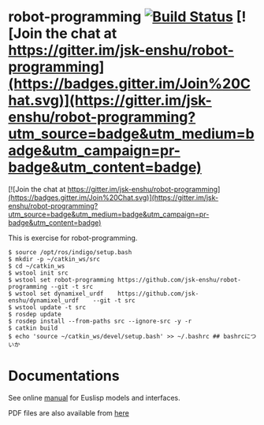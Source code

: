 robot-programming [![Build Status](https://travis-ci.org/jsk-enshu/robot-programming.svg?branch=master)](https://travis-ci.org/jsk-enshu/robot-programming) [![Join the chat at https://gitter.im/jsk-enshu/robot-programming](https://badges.gitter.im/Join%20Chat.svg)](https://gitter.im/jsk-enshu/robot-programming?utm_source=badge&utm_medium=badge&utm_campaign=pr-badge&utm_content=badge)
=================

[![Join the chat at https://gitter.im/jsk-enshu/robot-programming](https://badges.gitter.im/Join%20Chat.svg)](https://gitter.im/jsk-enshu/robot-programming?utm_source=badge&utm_medium=badge&utm_campaign=pr-badge&utm_content=badge)

This is exercise for robot-programming.

```
$ source /opt/ros/indigo/setup.bash   
$ mkdir -p ~/catkin_ws/src
$ cd ~/catkin_ws   
$ wstool init src
$ wstool set robot-programming https://github.com/jsk-enshu/robot-programming --git -t src
$ wstool set dynamixel_urdf    https://github.com/jsk-enshu/dynamixel_urdf    --git -t src
$ wstool update -t src
$ rosdep update                                                                                          
$ rosdep install --from-paths src --ignore-src -y -r                                                                 
$ catkin build
$ echo 'source ~/catkin_ws/devel/setup.bash' >> ~/.bashrc ## bashrcについか
```

Documentations
=================
See online [manual](http://jsk-enshu.github.io/robot-programming/) for Euslisp models and interfaces.

PDF files are also available from [here](http://jsk-enshu.github.io/robot-programming/robot_programming_manual.pdf)


